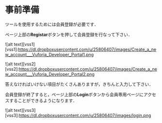 # 事前準備

ツールを使用するためには会員登録が必要です．

ページ上部の**Registar**ボタンを押して会員登録を行なって下さい．

![alt text][vss1]
[vss1]:https://dl.dropboxusercontent.com/u/25806407/images/Create_a_new_account___Vuforia_Developer_Portal1.png

![alt text][vss2]
[vss2]:https://dl.dropboxusercontent.com/u/25806407/images/Create_a_new_account___Vuforia_Developer_Portal2.png

答えなければいけない項目がたくさんありますが，きちんと入力して下さい．

会員登録が終了すると，ページ上部の**Login**ボタンから会員専用ページにアクセスすることができるようになります．

![alt text][vss3]
[vss3]:https://dl.dropboxusercontent.com/u/25806407/images/login.png

